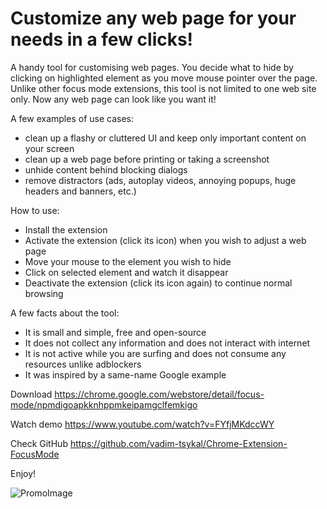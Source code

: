 # Customize any web page for your needs in a few clicks!

A handy tool for customising web pages. You decide what to hide by clicking on highlighted element as you move mouse pointer over the page. Unlike other focus mode extensions, this tool is not limited to one web site only. Now any web page can look like you want it!

A few examples of use cases:
- clean up a flashy or cluttered UI and keep only important content on your screen
- clean up a web page before printing or taking a screenshot
- unhide content behind blocking dialogs
- remove distractors (ads, autoplay videos, annoying popups, huge headers and banners, etc.)

How to use:
- Install the extension
- Activate the extension (click its icon) when you wish to adjust a web page
- Move your mouse to the element you wish to hide
- Click on selected element and watch it disappear
- Deactivate the extension (click its icon again) to continue normal browsing

A few facts about the tool:
- It is small and simple, free and open-source
- It does not collect any information and does not interact with internet
- It is not active while you are surfing and does not consume any resources unlike adblockers
- It was inspired by a same-name Google example

Download
https://chrome.google.com/webstore/detail/focus-mode/npmdigoapkknhppmkeipamgclfemkigo

Watch demo
https://www.youtube.com/watch?v=FYfjMKdccWY

Check GitHub
https://github.com/vadim-tsykal/Chrome-Extension-FocusMode

Enjoy!


![PromoImage](https://user-images.githubusercontent.com/91073766/213115691-bd4083ce-f9a4-465a-b3bb-f5c28f440eaf.jpg)
